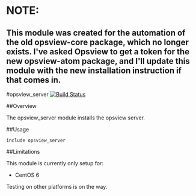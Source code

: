 # NOTE:
## This module was created for the automation of the old opsview-core package, which no longer exists. I've asked Opsview to get a token for the new opsview-atom package, and I'll update this module with the new installation instruction if that comes in.

#opsview_server
[![Build Status](https://travis-ci.org/petems/puppet-opsview_server.png?branch=master)](https://travis-ci.org/petems/puppet-opsview_server)

##Overview

The opsview_server module installs the opsview server.

##Usage

```puppet
include opsview_server
```

##Limitations

This module is currently only setup for:

* CentOS 6

Testing on other platforms is on the way.

